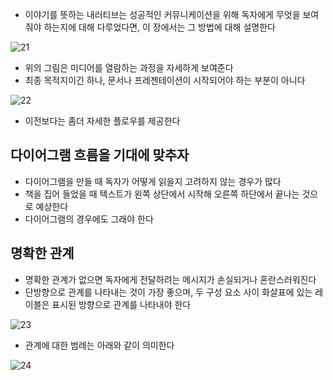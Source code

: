 
- 이야기를 뜻하는 내러티브는 성공적인 커뮤니케이션을 위해 독자에게 무엇을 보여줘야 하는지에 대해 다루었다면, 이 장에서는 그 방법에 대해 설명한다

![21](https://github.com/user-attachments/assets/3a630f82-c182-4429-a1ff-8941bfe8567c)


- 위의 그림은 미디어를 열람하는 과정을 자세하게 보여준다
- 최종 목적지이긴 하나, 문서나 프레젠테이션이 시작되어야 하는 부분이 아니다

![22](https://github.com/user-attachments/assets/06b46814-1976-4c6c-81f2-a065a9923410)


- 이전보다는 좀더 자세한 플로우를 제공한다

## 다이어그램 흐름을 기대에 맞추자

- 다이어그램을 만들 때 독자가 어떻게 읽을지 고려하지 않는 경우가 많다
- 책을 집어 들었을 때 텍스트가 왼쪽 상단에서 시작해 오른쪽 하단에서 끝나는 것으로 예상한다
- 다이어그램의 경우에도 그래야 한다

## 명확한 관계

- 명확한 관계가 없으면 독자에게 전달하려는 메시지가 손실되거나 혼란스러워진다
- 단방향으로 관계를 나타내는 것이 가장 좋으며, 두 구성 요소 사이 화살표에 있는 레이블은 표시된 방향으로 관계를 나타내야 한다

![23](https://github.com/user-attachments/assets/d55fd0cb-4eb4-498b-a187-c483f5b53153)


- 관계에 대한 범례는 아래와 같이 의미한다

![24](https://github.com/user-attachments/assets/16f391ef-d054-48e8-82ea-b211ec501491)
